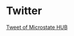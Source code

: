 # Twitter

<a class="twitter-timeline" href="https://twitter.com/MicrostateE?ref_src=twsrc%5Etfw" data-chrome="nofooter noborders transparent" data-height="800">Tweet of Microstate HUB</a>
<script async src="https://platform.twitter.com/widgets.js" charset="utf-8"></script>